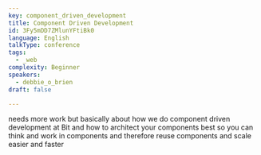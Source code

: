 ```yaml
---
key: component_driven_development
title: Component Driven Development
id: 3Fy5mDD7ZMlunYFtiBk0
language: English
talkType: conference
tags:
  - _web
complexity: Beginner
speakers:
  - debbie_o_brien
draft: false

---
```


needs more work but basically about how we do component driven development at Bit and how to architect your  components best so you can think and work in components and therefore reuse components and scale easier and faster